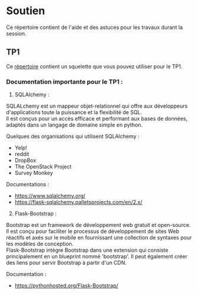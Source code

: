 # Soutien

Ce répertoire contient de l'aide et des astuces pour les travaux durant la session.

## TP1

Ce [répertoire](./TP1) contient un squelette que vous pouvez utiliser pour le TP1.

### Documentation importante pour le TP1 :

1. SQLAlchemy :

SQLALchemy est un mappeur objet-relationnel qui offre aux développeurs d'applications toute la puissance et la flexibilité de SQL.<br>
Il est conçus pour un accès efficace et performant aux bases de données, adaptés dans un langage de domaine simple en python.<br>

Quelques des organisations qui utilisent SQLAlchemy :
- Yelp!
- reddit
- DropBox
- The OpenStack Project
- Survey Monkey

Documentations :
- https://www.sqlalchemy.org/
- https://flask-sqlalchemy.palletsprojects.com/en/2.x/

2. Flask-Bootstrap :

Bootstrap est un framework de développement web gratuit et open-source. Il est conçu pour faciliter le processus de développement de sites Web réactifs et axés sur le mobile en fournissant une collection de syntaxes pour les modèles de conception.<br>
Flask-Bootstrap intègre Bootstrap dans une extension qui consiste principalement en un blueprint nommé 'bootstrap'. Il peut également créer des liens pour servir Bootstrap à partir d'un CDN.<br>

Documentation :
- https://pythonhosted.org/Flask-Bootstrap/




 